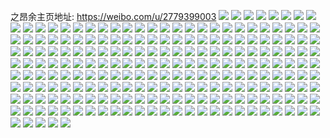 之昂余主页地址: https://weibo.com/u/2779399003 
![](https://wx4.sinaimg.cn/mw2000/a5aa435bly1h9i9ne13nrj21ku1lt4qp.jpg) 
![](https://wx4.sinaimg.cn/mw2000/a5aa435bly1h9gdvd2nwhj22c02c0b2a.jpg) 
![](https://wx4.sinaimg.cn/mw2000/a5aa435bly1h9chu9y667j21o01o0x0w.jpg) 
![](https://wx4.sinaimg.cn/mw2000/a5aa435bly1h9a1eacvqbj21kw23v4qp.jpg) 
![](https://wx4.sinaimg.cn/mw2000/a5aa435bly1h98120tolrj20sr0h5wjj.jpg) 
![](https://wx4.sinaimg.cn/mw2000/a5aa435bly1h8rlzsju5mj22c02c0kjn.jpg) 
![](https://wx4.sinaimg.cn/mw2000/a5aa435bly1h8giy1b1yuj21ib1ib1kx.jpg) 
![](https://wx4.sinaimg.cn/mw2000/a5aa435bly1h8gixz1osjj22c03401ky.jpg) 
![](https://wx4.sinaimg.cn/mw2000/a5aa435bly1h6w042x77tj20xm0xmwp6.jpg) 
![](https://wx4.sinaimg.cn/mw2000/a5aa435bly1h6w045bmvoj223v1kwgqx.jpg) 
![](https://wx4.sinaimg.cn/mw2000/a5aa435bly1h6w0484tffj21vx23o1kz.jpg) 
![](https://wx4.sinaimg.cn/mw2000/a5aa435bly1h6w04a1xcej22c02c0hdu.jpg) 
![](https://wx4.sinaimg.cn/mw2000/a5aa435bly1h6w04c80uhj22c02c0e82.jpg) 
![](https://wx4.sinaimg.cn/mw2000/a5aa435bly1h6w0439x6vj20yi0yin2z.jpg) 
![](https://wx4.sinaimg.cn/mw2000/a5aa435bly1h5d4puofmgj22c02c0npd.jpg) 
![](https://wx4.sinaimg.cn/mw2000/a5aa435bly1h591qbo0u9j22801o0kjl.jpg) 
![](https://wx4.sinaimg.cn/mw2000/a5aa435bly1h3xbj2376aj20yi0wdtfc.jpg) 
![](https://wx4.sinaimg.cn/mw2000/a5aa435bly1h3xbj5tonuj20zl1hcqis.jpg) 
![](https://wx4.sinaimg.cn/mw2000/a5aa435bly1h3xbjg5hwkj20yi0ti107.jpg) 
![](https://wx4.sinaimg.cn/mw2000/a5aa435bly1h3xbj0zj18j22uz1f1x6p.jpg) 
![](https://wx4.sinaimg.cn/mw2000/a5aa435bly1h3xbj8i3zxj22yn214hdu.jpg) 
![](https://wx4.sinaimg.cn/mw2000/a5aa435bly1h3xbjer527j23402c0u0y.jpg) 
![](https://wx4.sinaimg.cn/mw2000/a5aa435bly1h1xvx7vxrqj20yg1dqwtc.jpg) 
![](https://wx4.sinaimg.cn/mw2000/a5aa435bly1gzzcgsm8bdj21wz2jy1kx.jpg) 
![](https://wx4.sinaimg.cn/mw2000/a5aa435bly1gzzcgridmlj22c0340hdv.jpg) 
![](https://wx4.sinaimg.cn/mw2000/a5aa435bly1gz0n3imdzxj23402c04qq.jpg) 
![](https://wx4.sinaimg.cn/mw2000/a5aa435bly1gx8roco7z8j20yi17qtlj.jpg) 
![](https://wx4.sinaimg.cn/mw2000/a5aa435bly1gw9rywqg5vj20tp0jbjxy.jpg) 
![](https://wx4.sinaimg.cn/mw2000/003264Ebly1gv4r0lp1vaj63402c0hdu02.jpg) 
![](https://wx4.sinaimg.cn/mw2000/a5aa435bly1gr6n5wmo3oj20uh13712o.jpg) 
![](https://wx4.sinaimg.cn/mw2000/a5aa435bly1gqwrp5frwvj20u00px76d.jpg) 
![](https://wx4.sinaimg.cn/mw2000/003264Ebly1gqvqlrn15nj61ky1ogkjl02.jpg) 
![](https://wx4.sinaimg.cn/mw2000/a5aa435bly1gqg0rpzsc2j218g183n5a.jpg) 
![](https://wx4.sinaimg.cn/mw2000/a5aa435bly1gq6o3wqs2fj22va2tpb2h.jpg) 
![](https://wx4.sinaimg.cn/mw2000/a5aa435bly1gq6o3zrp32j234032c7wu.jpg) 
![](https://wx4.sinaimg.cn/mw2000/a5aa435bly1gq6o3tr12tj2340340kjx.jpg) 
![](https://wx4.sinaimg.cn/mw2000/a5aa435bly1gq6o46nnadj23403407wz.jpg) 
![](https://wx4.sinaimg.cn/mw2000/a5aa435bly1gq6o42xnsqj229a35su12.jpg) 
![](https://wx4.sinaimg.cn/mw2000/a5aa435bly1gq6o4c61wuj235r3401l7.jpg) 
![](https://wx4.sinaimg.cn/mw2000/a5aa435bly1gpyk82erpqj22bb2bb1ky.jpg) 
![](https://wx4.sinaimg.cn/mw2000/a5aa435bly1gpyk8o2rucj220830cu0x.jpg) 
![](https://wx4.sinaimg.cn/mw2000/a5aa435bly1gpv6sjezzxj2340340e87.jpg) 
![](https://wx4.sinaimg.cn/mw2000/a5aa435bly1gpnuz5do7lj21400u0du5.jpg) 
![](https://wx4.sinaimg.cn/mw2000/a5aa435bly1gpnuzmkgjzj20vn0u07f4.jpg) 
![](https://wx4.sinaimg.cn/mw2000/a5aa435bly1gperjob5w1j21wa2s9npo.jpg) 
![](https://wx4.sinaimg.cn/mw2000/a5aa435bly1gperjt20acj2340340kjy.jpg) 
![](https://wx4.sinaimg.cn/mw2000/a5aa435bly1gperjiz1nfj22c0340he1.jpg) 
![](https://wx4.sinaimg.cn/mw2000/a5aa435bly1gperjx27x4j22sx23okjx.jpg) 
![](https://wx4.sinaimg.cn/mw2000/a5aa435bly1gperk52braj2340340qvp.jpg) 
![](https://wx4.sinaimg.cn/mw2000/a5aa435bly1gperkd4qjej2340340e8k.jpg) 
![](https://wx4.sinaimg.cn/mw2000/a5aa435bly1gperkedie6j20tj0u1tvy.jpg) 
![](https://wx4.sinaimg.cn/mw2000/a5aa435bly1gperkjmkitj23401r21l1.jpg) 
![](https://wx4.sinaimg.cn/mw2000/a5aa435bly1gperkmdq10j20w0140npe.jpg) 
![](https://wx4.sinaimg.cn/mw2000/a5aa435bly1goytehcjfaj21o01o0u0y.jpg) 
![](https://wx4.sinaimg.cn/mw2000/a5aa435bly1goyntlyzyej20yi0san32.jpg) 
![](https://wx4.sinaimg.cn/mw2000/a5aa435bly1goyntlph7wj20yi0sb441.jpg) 
![](https://wx4.sinaimg.cn/mw2000/a5aa435bly1goyntm6oexj20yi0sq79z.jpg) 
![](https://wx4.sinaimg.cn/mw2000/a5aa435bly1gotpoclgtzj21o01o01ky.jpg) 
![](https://wx4.sinaimg.cn/mw2000/a5aa435bly1gom5mcc4duj20rs0rsk14.jpg) 
![](https://wx4.sinaimg.cn/mw2000/a5aa435bly1go2e8ajxjrj20yi0nv1cy.jpg) 
![](https://wx4.sinaimg.cn/mw2000/a5aa435bly1go02qvcvztj2340241tmw.jpg) 
![](https://wx4.sinaimg.cn/mw2000/a5aa435bly1gnxvjye98lj22c02c0npd.jpg) 
![](https://wx4.sinaimg.cn/mw2000/a5aa435bly1gnvfl79e2jj20lh0lhqdt.jpg) 
![](https://wx4.sinaimg.cn/mw2000/a5aa435bly1gnvfd9k0xqj23402c0e81.jpg) 
![](https://wx4.sinaimg.cn/mw2000/a5aa435bly1gnvfdbwl3lj23402c0x6p.jpg) 
![](https://wx4.sinaimg.cn/mw2000/a5aa435bly1gnojfbugwqj223z2hkn4j.jpg) 
![](https://wx4.sinaimg.cn/mw2000/a5aa435bly1gnngh249dmj20u01ir1kx.jpg) 
![](https://wx4.sinaimg.cn/mw2000/a5aa435bly1gncl3bhlllj22c0340b2a.jpg) 
![](https://wx4.sinaimg.cn/mw2000/a5aa435bly1gncl395k32j2340261x6p.jpg) 
![](https://wx4.sinaimg.cn/mw2000/a5aa435bly1gn9jnckpivj20vo0nr78u.jpg) 
![](https://wx4.sinaimg.cn/mw2000/a5aa435bly1gn77kwevb7j217a17an8h.jpg) 
![](https://wx4.sinaimg.cn/mw2000/a5aa435bly1gm3d1clgwvj20yi1o8tja.jpg) 
![](https://wx4.sinaimg.cn/mw2000/a5aa435bly1glzaxu61r0j21yv13v1ff.jpg) 
![](https://wx4.sinaimg.cn/mw2000/a5aa435bly1glzayh3ilpj20j50gin2n.jpg) 
![](https://wx4.sinaimg.cn/mw2000/a5aa435bly1glzaxuzjfyj22c02c0hdt.jpg) 
![](https://wx4.sinaimg.cn/mw2000/a5aa435bly1glfbo1nic2j20mf0mhadn.jpg) 
![](https://wx4.sinaimg.cn/mw2000/a5aa435bly1glfbo0uuf9j22c02c07wh.jpg) 
![](https://wx4.sinaimg.cn/mw2000/a5aa435bly1glfbpnmnsej20u00u0jvn.jpg) 
![](https://wx4.sinaimg.cn/mw2000/a5aa435bly1gl5vjo8m25j22c0340b29.jpg) 
![](https://wx4.sinaimg.cn/mw2000/a5aa435bly1gl5vjl9fhuj22c03401kx.jpg) 
![](https://wx4.sinaimg.cn/mw2000/a5aa435bly1gl5vjrbi8bj22c0340x6p.jpg) 
![](https://wx4.sinaimg.cn/mw2000/a5aa435bly1gl5vjs6yapj20yi1a5jzk.jpg) 
![](https://wx4.sinaimg.cn/mw2000/a5aa435bly1gl5vjv0dypj22bb2bbu0x.jpg) 
![](https://wx4.sinaimg.cn/mw2000/a5aa435bly1gl5vnkb64tj22c03407wl.jpg) 
![](https://wx4.sinaimg.cn/mw2000/a5aa435bly1gl5vnfsh7dj22c0340u0x.jpg) 
![](https://wx4.sinaimg.cn/mw2000/a5aa435bly1gl5vnllvhkj227w22u1kx.jpg) 
![](https://wx4.sinaimg.cn/mw2000/a5aa435bly1gl3f0jk0y3j20u01m1k30.jpg) 
![](https://wx4.sinaimg.cn/mw2000/a5aa435bly1gky486oygzj20u00u0n8w.jpg) 
![](https://wx4.sinaimg.cn/mw2000/a5aa435bly1gky4858q8kj20u00u0k3s.jpg) 
![](https://wx4.sinaimg.cn/mw2000/a5aa435bly1gkvws0ypa8j22c01yu4qq.jpg) 
![](https://wx4.sinaimg.cn/mw2000/a5aa435bly1gkoxf593lvj21mx1uiqhd.jpg) 
![](https://wx4.sinaimg.cn/mw2000/a5aa435bly1gkoxf8oda4j22vd2bzhe1.jpg) 
![](https://wx4.sinaimg.cn/mw2000/a5aa435bly1gkoxfe9ourj22c0340b2q.jpg) 
![](https://wx4.sinaimg.cn/mw2000/a5aa435bly1gkoxfjfaefj22522rve8d.jpg) 
![](https://wx4.sinaimg.cn/mw2000/a5aa435bly1gkoxfn2i33j2294294kjs.jpg) 
![](https://wx4.sinaimg.cn/mw2000/a5aa435bly1gkoxhm6wnfj213j0sukjl.jpg) 
![](https://wx4.sinaimg.cn/mw2000/a5aa435bly1gkoksrd08oj20u00pzn0p.jpg) 
![](https://wx4.sinaimg.cn/mw2000/a5aa435bly1gkj8lvpc71j22bb2bbb2c.jpg) 
![](https://wx4.sinaimg.cn/mw2000/a5aa435bly1gk8dw1ft7ej21400u0qdw.jpg) 
![](https://wx4.sinaimg.cn/mw2000/a5aa435bly1gk8dw28mffj20u00u0qcv.jpg) 
![](https://wx4.sinaimg.cn/mw2000/a5aa435bly1gk8dw1snpaj20u00u07c8.jpg) 
![](https://wx4.sinaimg.cn/mw2000/a5aa435bly1gk8e7ofnxuj20wd0u0tkz.jpg) 
![](https://wx4.sinaimg.cn/mw2000/a5aa435bly1gk8dw2okhnj20u00u0n83.jpg) 
![](https://wx4.sinaimg.cn/mw2000/a5aa435bly1gk8e8uou8lj20u00u0tla.jpg) 
![](https://wx4.sinaimg.cn/mw2000/a5aa435bly1gjqcadqm9zj22c02c0hdt.jpg) 
![](https://wx4.sinaimg.cn/mw2000/a5aa435bly1gjqcacb76wj22bb332hdw.jpg) 
![](https://wx4.sinaimg.cn/mw2000/a5aa435bly1gjqcaf44prj22c02c0qv6.jpg) 
![](https://wx4.sinaimg.cn/mw2000/a5aa435bly1gjpw9ybv0lj20xe0txk41.jpg) 
![](https://wx4.sinaimg.cn/mw2000/a5aa435bly1gjp9brzp4gj21f70y5132.jpg) 
![](https://wx4.sinaimg.cn/mw2000/a5aa435bly1gjnkl6ayczj20sh0s77bd.jpg) 
![](https://wx4.sinaimg.cn/mw2000/a5aa435bly1gjnkk55990j20om10d7wh.jpg) 
![](https://wx4.sinaimg.cn/mw2000/a5aa435bly1gjl5ug0u2bj20k00gkn1f.jpg) 
![](https://wx4.sinaimg.cn/mw2000/a5aa435bly1gjfi2kcukwj20ty196qv5.jpg) 
![](https://wx4.sinaimg.cn/mw2000/a5aa435bly1gjev9n86jgj22c01r0qv5.jpg) 
![](https://wx4.sinaimg.cn/mw2000/a5aa435bly1gjaz2fqb93j206o06owf4.jpg) 
![](https://wx4.sinaimg.cn/mw2000/a5aa435bly1gisx1yrialj20yi1a07vv.jpg) 
![](https://wx4.sinaimg.cn/mw2000/a5aa435bly1ggv4xylmzlj22yo2yohdy.jpg) 
![](https://wx4.sinaimg.cn/mw2000/a5aa435bly1ggv4xz99hxj20u0140479.jpg) 
![](https://wx4.sinaimg.cn/mw2000/a5aa435bly1ggv4y3924tj22yo2801l1.jpg) 
![](https://wx4.sinaimg.cn/mw2000/a5aa435bly1ggv4y6pvpgj22ys2yse86.jpg) 
![](https://wx4.sinaimg.cn/mw2000/a5aa435bly1ggv4xvxf1wj22yo2yokjq.jpg) 
![](https://wx4.sinaimg.cn/mw2000/a5aa435bly1geik6ok5sbj20u00u0160.jpg) 
![](https://wx4.sinaimg.cn/mw2000/a5aa435bly1geik6pzaj0j20u00u07an.jpg) 
![](https://wx4.sinaimg.cn/mw2000/a5aa435bly1geik6rws1gj20u00u07du.jpg) 
![](https://wx4.sinaimg.cn/mw2000/a5aa435bly1geik6ts32wj20u01407gv.jpg) 
![](https://wx4.sinaimg.cn/mw2000/a5aa435bly1geik6m7rjij20zg0u0nbe.jpg) 
![](https://wx4.sinaimg.cn/mw2000/a5aa435bly1geik6wtz8sj20u00u07f4.jpg) 
![](https://wx4.sinaimg.cn/mw2000/a5aa435bly1geik7d3mfej211x0u0e05.jpg) 
![](https://wx4.sinaimg.cn/mw2000/a5aa435bly1geik7bw0vwj20u00u0an3.jpg) 
![](https://wx4.sinaimg.cn/mw2000/a5aa435bly1gdmehol1aaj20u0140dnr.jpg) 
![](https://wx4.sinaimg.cn/mw2000/a5aa435bly1gdl947oh1ej22802yohe8.jpg) 
![](https://wx4.sinaimg.cn/mw2000/a5aa435bly1gd4olimeeqj20u01iidl9.jpg) 
![](https://wx4.sinaimg.cn/mw2000/a5aa435bly1gd4ol4mj2cj20j60exwfh.jpg) 
![](https://wx4.sinaimg.cn/mw2000/a5aa435bly1gcvyke0dwcj22yo280kjw.jpg) 
![](https://wx4.sinaimg.cn/mw2000/a5aa435bly1gcvykezj3lj20eg0eg757.jpg) 
![](https://wx4.sinaimg.cn/mw2000/a5aa435bly1gcugwjc5m1j22c02c01ky.jpg) 
![](https://wx4.sinaimg.cn/mw2000/a5aa435bly1gctfeboifqj21hs1x6x6p.jpg) 
![](https://wx4.sinaimg.cn/mw2000/a5aa435bly1gctfee77hfj21tm1xa7wi.jpg) 
![](https://wx4.sinaimg.cn/mw2000/a5aa435bly1gbrj5dh1ntj22c02c04qq.jpg) 
![](https://wx4.sinaimg.cn/mw2000/a5aa435bly1gbrj5gitmkj22c02c0e82.jpg) 
![](https://wx4.sinaimg.cn/mw2000/a5aa435bly1gbrj5iy7mtj22c02c0kjl.jpg) 
![](https://wx4.sinaimg.cn/mw2000/a5aa435bly1gbrj5npb2hj22c02c0kjl.jpg) 
![](https://wx4.sinaimg.cn/mw2000/a5aa435bly1gb0mofyn4lj22c02c0b2a.jpg) 
![](https://wx4.sinaimg.cn/mw2000/a5aa435bly1gb0moabnn8j22c02c0b2a.jpg) 
![](https://wx4.sinaimg.cn/mw2000/a5aa435bly1g9cxz5voibj21oe1thwyk.jpg) 
![](https://wx4.sinaimg.cn/mw2000/a5aa435bly1g9cxz6ml72j20yo0u0wfi.jpg) 
![](https://wx4.sinaimg.cn/mw2000/a5aa435bly1g9cxz4g61ej21sf22ehdt.jpg) 
![](https://wx4.sinaimg.cn/mw2000/a5aa435bly1g6g6z79r3zj21420u1grx.jpg) 
![](https://wx4.sinaimg.cn/mw2000/a5aa435bly1g6burpkl2tj218b0u0qjg.jpg) 
![](https://wx4.sinaimg.cn/mw2000/a5aa435bly1g628ojgu9ij21o01y0b2a.jpg) 
![](https://wx4.sinaimg.cn/mw2000/a5aa435bly1g5y7traxzuj20u00u07wh.jpg) 
![](https://wx4.sinaimg.cn/mw2000/a5aa435bly1g5p5zwvfaej20yi22oe84.jpg) 
![](https://wx4.sinaimg.cn/mw2000/a5aa435bly1g4j2v036gxj2340340npe.jpg) 
![](https://wx4.sinaimg.cn/mw2000/a5aa435bly1g4j2ux9ic7j2340340e83.jpg) 
![](https://wx4.sinaimg.cn/mw2000/a5aa435bly1g4j2v1c9klj22801o0npd.jpg) 
![](https://wx4.sinaimg.cn/mw2000/a5aa435bly1g31v20pcahj22c02c0qv5.jpg) 
![](https://wx4.sinaimg.cn/mw2000/a5aa435bly1g31v215jt0g20c80c80wx.jpg) 
![](https://wx4.sinaimg.cn/mw2000/a5aa435bgy1g0uzcuvx71j212n0u0dok.jpg) 
![](https://wx4.sinaimg.cn/mw2000/a5aa435bgy1g0azu5zj4bj228g289u0y.jpg) 
![](https://wx4.sinaimg.cn/mw2000/a5aa435bgy1g0azudrkrej22c02c0x6x.jpg) 
![](https://wx4.sinaimg.cn/mw2000/a5aa435bgy1g0azuj2udxj23402c01l0.jpg) 
![](https://wx4.sinaimg.cn/mw2000/a5aa435bgy1g0azuh0o5wj22c02c0e82.jpg) 
![](https://wx4.sinaimg.cn/mw2000/a5aa435bgy1g0azujtju0j20ci0a0wf1.jpg) 
![](https://wx4.sinaimg.cn/mw2000/a5aa435bgy1g06bix5mk9j20u0140n9e.jpg) 
![](https://wx4.sinaimg.cn/mw2000/a5aa435bgy1g06bj50y7ej20u0140qeh.jpg) 
![](https://wx4.sinaimg.cn/mw2000/a5aa435bgy1g06bj75tb8j20ku110whk.jpg) 
![](https://wx4.sinaimg.cn/mw2000/a5aa435bgy1fybai4d3uzj23402c0u0x.jpg) 
![](https://wx4.sinaimg.cn/mw2000/a5aa435bgy1fybaimn6w6j221024ce82.jpg) 
![](https://wx4.sinaimg.cn/mw2000/a5aa435bgy1fybagfv1hhj22c02c04qw.jpg) 
![](https://wx4.sinaimg.cn/mw2000/a5aa435bgy1fybagiij36j20u014udmf.jpg) 
![](https://wx4.sinaimg.cn/mw2000/a5aa435bgy1fybagtedy1j22c02c0u0y.jpg) 
![](https://wx4.sinaimg.cn/mw2000/a5aa435bgy1fybah4996hj22a02a57wi.jpg) 
![](https://wx4.sinaimg.cn/mw2000/a5aa435bgy1fybahvis6bj222f22yx6t.jpg) 
![](https://wx4.sinaimg.cn/mw2000/a5aa435bgy1fybahz4spej20u013yn03.jpg) 
![](https://wx4.sinaimg.cn/mw2000/a5aa435bgy1fybajgvc52j22c027be82.jpg) 
![](https://wx4.sinaimg.cn/mw2000/a5aa435bgy1fy6n1nsmb8j21sv1uiqv5.jpg) 
![](https://wx4.sinaimg.cn/mw2000/a5aa435bgy1fy6n1us4l3j22c02c07wh.jpg) 
![](https://wx4.sinaimg.cn/mw2000/a5aa435bgy1fy6n2wj4v2j227r1pp4qr.jpg) 
![](https://wx4.sinaimg.cn/mw2000/a5aa435bgy1fy6n1rk8zlj21tj21pkjl.jpg) 
![](https://wx4.sinaimg.cn/mw2000/a5aa435bgy1fy6n3a5t1bj20lq0m8gpf.jpg) 
![](https://wx4.sinaimg.cn/mw2000/a5aa435bgy1fy7pogomjdj22c02c07wj.jpg) 
![](https://wx4.sinaimg.cn/mw2000/a5aa435bgy1fy6n32dblfj22c02c0kjm.jpg) 
![](https://wx4.sinaimg.cn/mw2000/a5aa435bgy1fy6n3ulaesj22c02c0b29.jpg) 
![](https://wx4.sinaimg.cn/mw2000/a5aa435bgy1fy6n4swyx0j22c02c0e82.jpg) 
![](https://wx4.sinaimg.cn/mw2000/a5aa435bgy1fsvtpjoipyj20qo0zkqbt.jpg) 
![](https://wx4.sinaimg.cn/mw2000/a5aa435bgy1fsvtpki0tcj20qo0qo437.jpg) 
![](https://wx4.sinaimg.cn/mw2000/a5aa435bgy1fsvtpl9tfyj20qo0qo0ya.jpg) 
![](https://wx4.sinaimg.cn/mw2000/a5aa435bgy1fsvtpm3jucj20qo0qoaeu.jpg) 
![](https://wx4.sinaimg.cn/mw2000/a5aa435bgy1fsvtpmx2jsj20qo0qon4f.jpg) 
![](https://wx4.sinaimg.cn/mw2000/a5aa435bgy1fsvtpnxftlj20zk0qowlv.jpg) 
![](https://wx4.sinaimg.cn/mw2000/a5aa435bgy1fsvtpp46doj20qo0qowj6.jpg) 
![](https://wx4.sinaimg.cn/mw2000/a5aa435bgy1fsvtppu4hpj20qo0qowjj.jpg) 
![](https://wx4.sinaimg.cn/mw2000/a5aa435bgy1fsvtpqxcupj20qo0qoq7h.jpg) 
![](https://wx4.sinaimg.cn/mw2000/a5aa435bgy1fsvdvn5d3aj22c02c0kjl.jpg) 
![](https://wx4.sinaimg.cn/mw2000/a5aa435bgy1fsii0pxvuaj20yi0yi7wh.jpg) 
![](https://wx4.sinaimg.cn/mw2000/a5aa435bgy1fsar1xwszaj20qo0qoq8s.jpg) 
![](https://wx4.sinaimg.cn/mw2000/a5aa435bgy1fsar1yk70wj20qo0qoq87.jpg) 
![](https://wx4.sinaimg.cn/mw2000/a5aa435bgy1fsar1zyeozj20qo0qojy9.jpg) 
![](https://wx4.sinaimg.cn/mw2000/a5aa435bgy1fsar20hm4ej20qo0qogpg.jpg) 
![](https://wx4.sinaimg.cn/mw2000/a5aa435bgy1fsar2102ovj20qo0qo447.jpg) 
![](https://wx4.sinaimg.cn/mw2000/a5aa435bgy1fpvepu687tj20qo0qo473.jpg) 
![](https://wx4.sinaimg.cn/mw2000/a5aa435bgy1fpvepuy9ahj20qo0qon58.jpg) 
![](https://wx4.sinaimg.cn/mw2000/a5aa435bgy1fpvepvvgmbj20qo0qoaid.jpg) 
![](https://wx4.sinaimg.cn/mw2000/a5aa435bgy1fpvepwt1pnj20qo0qojyu.jpg) 
![](https://wx4.sinaimg.cn/mw2000/a5aa435bgy1fpveps5cskj20qo0qo10a.jpg) 
![](https://wx4.sinaimg.cn/mw2000/a5aa435bgy1fpvepxpq50j20qo0qo7bl.jpg) 
![](https://wx4.sinaimg.cn/mw2000/a5aa435bgy1fpvepymjwnj20zk0qodo3.jpg) 
![](https://wx4.sinaimg.cn/mw2000/a5aa435bgy1fpvepzrx9qj20x20qo7bf.jpg) 
![](https://wx4.sinaimg.cn/mw2000/a5aa435bgy1fpveqe2s8ej20zk0qo0yz.jpg) 
![](https://wx4.sinaimg.cn/mw2000/a5aa435bgy1fp261u0fypj20ku0kuwh8.jpg) 
![](https://wx4.sinaimg.cn/mw2000/a5aa435bgy1fp261upgy8j20ku0lpjvc.jpg) 
![](https://wx4.sinaimg.cn/mw2000/a5aa435bgy1fp261tl1vsj20ku0kuq8q.jpg) 
![](https://wx4.sinaimg.cn/mw2000/a5aa435bgy1fp261vc2tjj20ku0ku425.jpg) 
